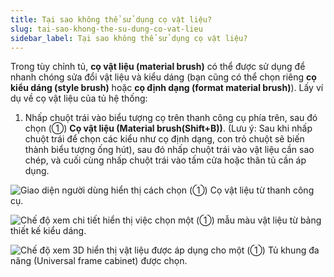 ```yaml
---
title: Tại sao không thể sử dụng cọ vật liệu?
slug: tai-sao-khong-the-su-dung-co-vat-lieu
sidebar_label: Tại sao không thể sử dụng cọ vật liệu?
---
```


Trong tùy chỉnh tủ, **cọ vật liệu (material brush)** có thể được sử dụng để nhanh chóng sửa đổi vật liệu và kiểu dáng (bạn cũng có thể chọn riêng **cọ kiểu dáng (style brush)** hoặc **cọ định dạng (format material brush)**). Lấy ví dụ về cọ vật liệu của tủ hệ thống:

1. Nhấp chuột trái vào biểu tượng cọ trên thanh công cụ phía trên, sau đó chọn (①) **Cọ vật liệu (Material brush(Shift+B))**. (Lưu ý: Sau khi nhấp chuột trái để chọn các kiểu như cọ định dạng, con trỏ chuột sẽ biến thành biểu tượng ống hút), sau đó nhấp chuột trái vào vật liệu cần sao chép, và cuối cùng nhấp chuột trái vào tấm cửa hoặc thân tủ cần áp dụng.

![Giao diện người dùng hiển thị cách chọn (①) Cọ vật liệu từ thanh công cụ.](https://storage.googleapis.com/jegavn_kb/images/b1a97725-b55c-4292-afea-02a65c603d75.png)

![Chế độ xem chi tiết hiển thị việc chọn một (①) mẫu màu vật liệu từ bảng thiết kế kiểu dáng.](https://storage.googleapis.com/jegavn_kb/images/a9f706d7-e4cb-4391-9c15-8e953a87557c.png)

![Chế độ xem 3D hiển thị vật liệu được áp dụng cho một (①) Tủ khung đa năng (Universal frame cabinet) được chọn.](https://storage.googleapis.com/jegavn_kb/images/9369ffde-a47c-4bde-b7c3-d641e13bfe1a.png)